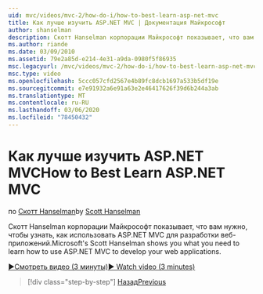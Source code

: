 ```yaml
---
uid: mvc/videos/mvc-2/how-do-i/how-to-best-learn-asp-net-mvc
title: Как лучше изучить ASP.NET MVC | Документация Майкрософт
author: shanselman
description: Скотт Hanselman корпорации Майкрософт показывает, что вам нужно, чтобы узнать, как использовать ASP.NET MVC для разработки веб-приложений.
ms.author: riande
ms.date: 03/09/2010
ms.assetid: 79e2a85d-e214-4e31-a9da-0980f5f86935
msc.legacyurl: /mvc/videos/mvc-2/how-do-i/how-to-best-learn-asp-net-mvc
msc.type: video
ms.openlocfilehash: 5ccc057cfd2567e4b89fc8dcb1697a533b5df19e
ms.sourcegitcommit: e7e91932a6e91a63e2e46417626f39d6b244a3ab
ms.translationtype: MT
ms.contentlocale: ru-RU
ms.lasthandoff: 03/06/2020
ms.locfileid: "78450432"
---
```

# <a name="how-to-best-learn-aspnet-mvc"></a><span data-ttu-id="ee5d3-103">Как лучше изучить ASP.NET MVC</span><span class="sxs-lookup"><span data-stu-id="ee5d3-103">How to Best Learn ASP.NET MVC</span></span>

<span data-ttu-id="ee5d3-104">по [Скотт Hanselman](https://github.com/shanselman)</span><span class="sxs-lookup"><span data-stu-id="ee5d3-104">by [Scott Hanselman](https://github.com/shanselman)</span></span>

<span data-ttu-id="ee5d3-105">Скотт Hanselman корпорации Майкрософт показывает, что вам нужно, чтобы узнать, как использовать ASP.NET MVC для разработки веб-приложений.</span><span class="sxs-lookup"><span data-stu-id="ee5d3-105">Microsoft's Scott Hanselman shows you what you need to learn how to use ASP.NET MVC to develop your web applications.</span></span>

[<span data-ttu-id="ee5d3-106">&#9654;Смотреть видео (3 минуты)</span><span class="sxs-lookup"><span data-stu-id="ee5d3-106">&#9654; Watch video (3 minutes)</span></span>](https://channel9.msdn.com/Blogs/ASP-NET-Site-Videos/how-to-best-learn-asp-net-mvc)

> [!div class="step-by-step"]
> [<span data-ttu-id="ee5d3-107">Назад</span><span class="sxs-lookup"><span data-stu-id="ee5d3-107">Previous</span></span>](5-minute-introduction-to-aspnet-mvc.md)
